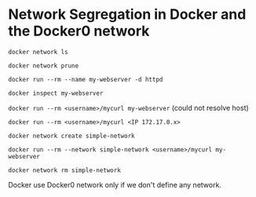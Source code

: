 # Network Segregation in Docker and the Docker0 network

`docker network ls`

`docker network prune`

`docker run --rm --name my-webserver -d httpd`

`docker inspect my-webserver`

`docker run --rm <username>/mycurl my-webserver`
	(could not resolve host)

`docker run --rm <username>/mycurl <IP 172.17.0.x>`

`docker network create simple-network`

`docker run --rm --network simple-network <username>/mycurl my-webserver`

`docker network rm simple-network`

Docker use Docker0 network only if we don't define any network.
